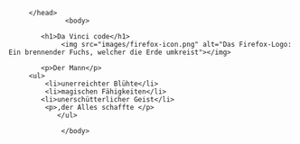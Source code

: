 <!DOCTYPE  html>
<html>
         <head>
              <meta charset="utf-8">  
            <title> Da Vinci </title>    
                  
         </head>                   
                  <body>
          
            <h1>Da Vinci code</h1>
                 <img src="images/firefox-icon.png" alt="Das Firefox-Logo: Ein brennender Fuchs, welcher die Erde umkreist"></img>
              
            <p>Der Mann</p>
         <ul>
             <li>unerreichter Blühte</li>
             <li>magischen Fähigkeiten</li>
            <li>unerschütterlicher Geist</li>
             <p>,der Alles schaffte </p>         
                </ul>    
              
                 </body>
